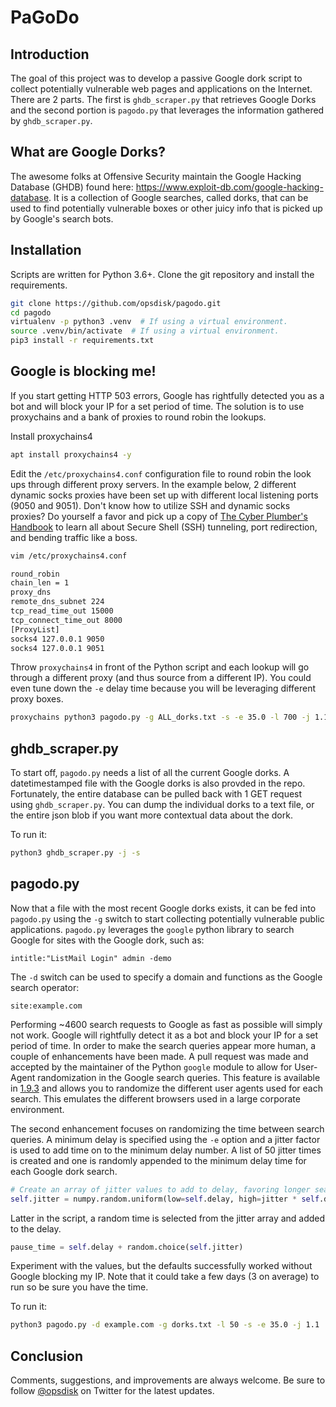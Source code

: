 # PaGoDo

## Introduction

The goal of this project was to develop a passive Google dork script to collect potentially vulnerable web pages and applications on the Internet.  There are 2 parts.  The first is `ghdb_scraper.py` that retrieves Google Dorks and the second portion is `pagodo.py` that leverages the information gathered by `ghdb_scraper.py`.

## What are Google Dorks?

The awesome folks at Offensive Security maintain the Google Hacking Database (GHDB) found here: <https://www.exploit-db.com/google-hacking-database>.  It is a collection of Google searches, called dorks, that can be used to find potentially vulnerable boxes or other juicy info that is picked up by Google's search bots.  

## Installation

Scripts are written for Python 3.6+.  Clone the git repository and install the requirements.

```bash
git clone https://github.com/opsdisk/pagodo.git
cd pagodo
virtualenv -p python3 .venv  # If using a virtual environment.
source .venv/bin/activate  # If using a virtual environment.
pip3 install -r requirements.txt
```

## Google is blocking me!

If you start getting HTTP 503 errors, Google has rightfully detected you as a bot and will block your IP for a set period of time.  The solution is to use proxychains and a bank of proxies to round robin the lookups.

Install proxychains4

```bash
apt install proxychains4 -y
```

Edit the `/etc/proxychains4.conf` configuration file to round robin the look ups through different proxy servers.  In the example below, 2 different dynamic socks proxies have been set up with different local listening ports (9050 and 9051).  Don't know how to utilize SSH and dynamic socks proxies?  Do yourself a favor and pick up a copy of [The Cyber Plumber's Handbook](https://cph.opsdisk.com) to learn all about Secure Shell (SSH) tunneling, port redirection, and bending traffic like a boss.

```bash
vim /etc/proxychains4.conf
```

```bash
round_robin
chain_len = 1
proxy_dns
remote_dns_subnet 224
tcp_read_time_out 15000
tcp_connect_time_out 8000
[ProxyList]
socks4 127.0.0.1 9050
socks4 127.0.0.1 9051
```

Throw `proxychains4` in front of the Python script and each lookup will go through a different proxy (and thus source from a different IP).  You could even tune down the `-e` delay time because you will be leveraging different proxy boxes.

```bash
proxychains python3 pagodo.py -g ALL_dorks.txt -s -e 35.0 -l 700 -j 1.1
```

## ghdb_scraper.py

To start off, `pagodo.py` needs a list of all the current Google dorks.  A datetimestamped file with the Google dorks is also provded in the repo.  Fortunately, the entire database can be pulled back with 1 GET request using `ghdb_scraper.py`.  You can dump the individual dorks to a text file, or the entire json blob if you want more contextual data about the dork.

To run it:

```bash
python3 ghdb_scraper.py -j -s
```

## pagodo.py

Now that a file with the most recent Google dorks exists, it can be fed into `pagodo.py` using the `-g` switch to start collecting potentially vulnerable public applications.  `pagodo.py` leverages the `google` python library to search Google for sites with the Google dork, such as:

    intitle:"ListMail Login" admin -demo

The `-d` switch can be used to specify a domain and functions as the Google search operator:

    site:example.com  

Performing ~4600 search requests to Google as fast as possible will simply not work.  Google will rightfully detect it as a bot and block your IP for a set period of time.  In order to make the search queries appear more human, a couple of enhancements have been made.  A pull request was made and accepted by the maintainer of the Python `google` module to allow for User-Agent randomization in the Google search queries.  This feature is available in [1.9.3](https://pypi.python.org/pypi/google) and allows you to randomize the different user agents used for each search.  This emulates the different browsers used in a large corporate environment.

The second enhancement focuses on randomizing the time between search queries.  A minimum delay is specified using the `-e` option and a jitter factor is used to add time on to the minimum delay number. A list of 50 jitter times is created and one is randomly appended to the minimum delay time for each Google dork search.

```python
# Create an array of jitter values to add to delay, favoring longer search times.
self.jitter = numpy.random.uniform(low=self.delay, high=jitter * self.delay, size=(50,))
```

Latter in the script, a random time is selected from the jitter array and added to the delay.

```python
pause_time = self.delay + random.choice(self.jitter)
```

Experiment with the values, but the defaults successfully worked without Google blocking my IP.  Note that it could take a few days (3 on average) to run so be sure you have the time.

To run it:

```bash
python3 pagodo.py -d example.com -g dorks.txt -l 50 -s -e 35.0 -j 1.1
```

## Conclusion

Comments, suggestions, and improvements are always welcome.  Be sure to follow [@opsdisk](https://twitter.com/opsdisk) on Twitter for the latest updates.
